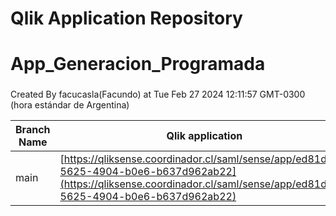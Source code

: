 # Qlik Application Repository 
# App_Generacion_Programada
### 
Created By facucasla(Facundo) at Tue Feb 27 2024 12:11:57 GMT-0300 (hora estándar de Argentina)

Branch Name|Qlik application
---|---
main|[https://qliksense.coordinador.cl/saml/sense/app/ed81d1fc-5625-4904-b0e6-b637d962ab22](https://qliksense.coordinador.cl/saml/sense/app/ed81d1fc-5625-4904-b0e6-b637d962ab22)